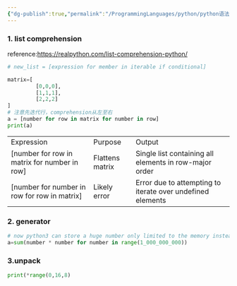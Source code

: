 ```yaml
---
{"dg-publish":true,"permalink":"/ProgrammingLanguages/python/python语法系列/","noteIcon":"3"}
---
```


### 1. list comprehension
reference:https://realpython.com/list-comprehension-python/

```python
# new_list = [expression for member in iterable if conditional]

matrix=[
		 [0,0,0],
		 [1,1,1],
		 [2,2,2]
]
# 注意先迭代行，comprehension从左至右
a = [number for row in matrix for number in row]
print(a)
```

|                                              |                 |                                                            |
| -------------------------------------------- | --------------- | ---------------------------------------------------------- |
| Expression                                   | Purpose         | Output                                                     |
| [number for row in matrix for number in row] | Flattens matrix | Single list containing all elements in row-major order     |
| [number for number in row for row in matrix] | Likely error    | Error due to attempting to iterate over undefined elements |

### 2. generator

```python
# now python3 can store a huge number only limited to the memory instead of the system architecture, the integer in python3 can grow dynamically, sys.maxsize represent the maxint in python based on the system's architecture
a=sum(number * number for number in range(1_000_000_000))

```
### 3.unpack
```python
print(*range(0,16,8)

```
